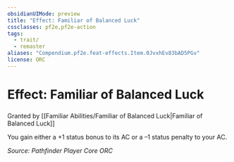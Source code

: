 ```yaml
---
obsidianUIMode: preview
title: "Effect: Familiar of Balanced Luck"
cssclasses: pf2e,pf2e-action
tags:
  - trait/
  - remaster
aliases: "Compendium.pf2e.feat-effects.Item.0JvxhEv83bAD5PGv"
license: ORC
---
```

# Effect: Familiar of Balanced Luck

### 






Granted by [[Familiar Abilities/Familiar of Balanced Luck|Familiar of Balanced Luck]]

You gain either a +1 status bonus to its AC or a –1 status penalty to your AC.

*Source: Pathfinder Player Core*
*ORC*